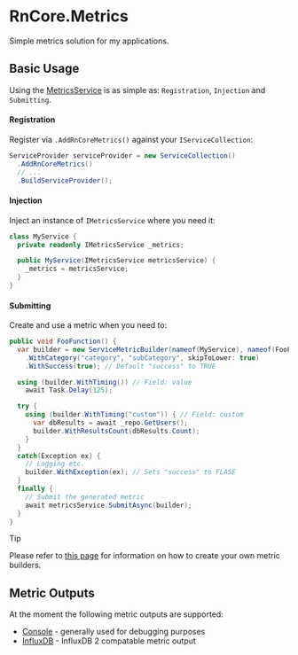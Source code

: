 # RnCore.Metrics

Simple metrics solution for my applications.

## Basic Usage

Using the [MetricsService](./services/MetricsService.md) is as simple as: `Registration`, `Injection` and `Submitting`.

<!-- tabs:start -->

#### **Registration**

Register via `.AddRnCoreMetrics()` against your `IServiceCollection`:

```cs
ServiceProvider serviceProvider = new ServiceCollection()
  .AddRnCoreMetrics()
  // ...
  .BuildServiceProvider();
```

#### **Injection**

Inject an instance of `IMetricsService` where you need it:

```cs
class MyService {
  private readonly IMetricsService _metrics;

  public MyService(IMetricsService metricsService) {
    _metrics = metricsService;
  }
}
```

#### **Submitting**

Create and use a metric when you need to:

```cs
public void FooFunction() {
  var builder = new ServiceMetricBuilder(nameof(MyService), nameof(FooFunction))
    .WithCategory("category", "subCategory", skipToLower: true)
    .WithSuccess(true); // Default "success" to TRUE

  using (builder.WithTiming()) // Field: value
    await Task.Delay(125);

  try {
    using (builder.WithTiming("custom")) { // Field: custom
      var dbResults = await _repo.GetUsers();
      builder.WithResultsCount(dbResults.Count);
    }
  }
  catch(Exception ex) {
    // Logging etc.
    builder.WithException(ex); // Sets "success" to FLASE
  }
  finally {
    // Submit the generated metric
    await metricsService.SubmitAsync(builder);
  }
}
```
<!-- tabs:end -->

> [!TIP]
> Please refer to [this page](./builders/CustomBuilder.md) for information on how to create your own metric builders.

## Metric Outputs
At the moment the following metric outputs are supported:

- [Console](./outputs/ConsoleMetricOutput.md) - generally used for debugging purposes
- [InfluxDB](./outputs/InfluxDbMetricOutput.md) - InfluxDB 2 compatable metric output
